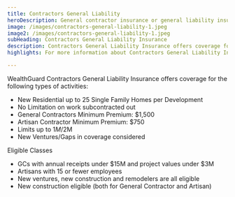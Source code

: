 ```yaml
---
title: Contractors General Liability
heroDescription: General contractor insurance or general liability insurance for independent contractors helps to protect contractors in the event of bodily injury and property claims.
image: /images/contractors-general-liability-1.jpeg
image2: /images/contractors-general-liability-1.jpeg
subHeading: Contractors General Liability Insurance
description: Contractors General Liability Insurance offers coverage for the small general contractor and artisan performing either commercial or residential work. Our most successful niche is the general contractor who subcontracts out the majority of work, including paper contractors.
highlights: For more information about Contractors General Liability Insurance, contact WealthGuard below.

---
```

<!-- Markdown generator - https://jaspervdj.be/lorem-markdownum/ -->

WealthGuard Contractors General Liability Insurance offers coverage for the following types of activities:

- New Residential up to 25 Single Family Homes per Development
- No Limitation on work subcontracted out
- General Contractors Minimum Premium: $1,500
- Artisan Contractor Minimum Premium: $750
- Limits up to $1M/$2M
- New Ventures/Gaps in coverage considered

Eligible Classes

- GCs with annual receipts under $15M and project values under $3M
- Artisans with 15 or fewer employees
- New ventures, new construction and remodelers are all eligible
- New construction eligible (both for General Contractor and Artisan)
